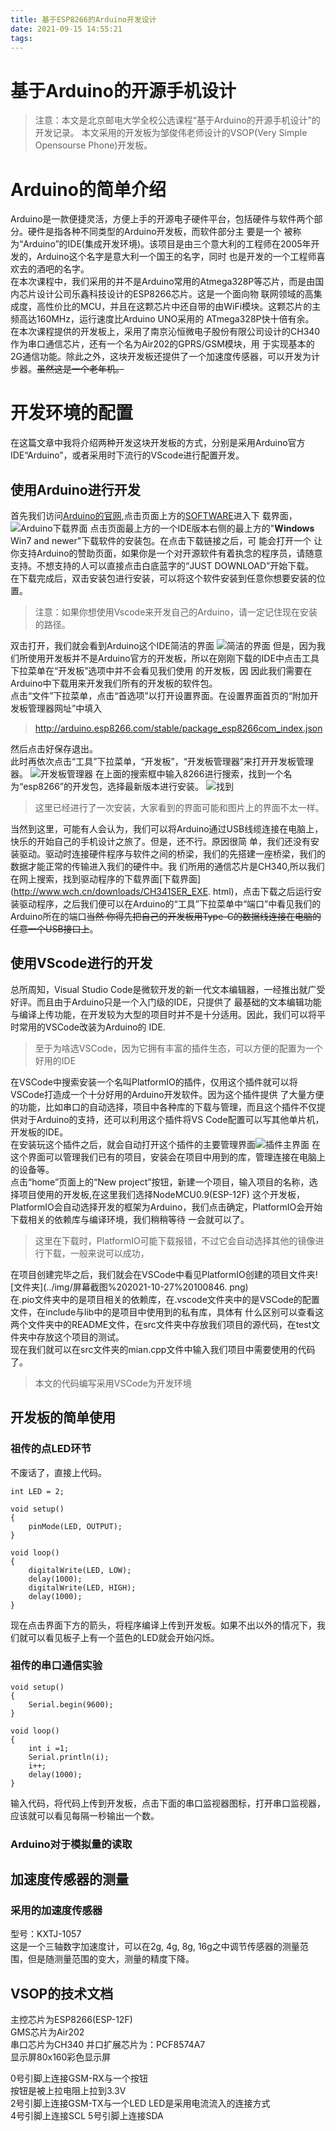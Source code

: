 ```yaml
---
title: 基于ESP8266的Arduino开发设计
date: 2021-09-15 14:55:21
tags:
---
```


# 基于Arduino的开源手机设计
>注意：本文是北京邮电大学全校公选课程“基于Arduino的开源手机设计”的开发记录。
>本文采用的开发板为邹俊伟老师设计的VSOP(Very Simple Opensourse Phone)开发板。

# Arduino的简单介绍
Arduino是一款便捷灵活，方便上手的开源电子硬件平台，包括硬件与软件两个部分。硬件是指各种不同类型的Arduino开发板，而软件部分主
要是一个
被称为“Arduino”的IDE(集成开发环境)。该项目是由三个意大利的工程师在2005年开发的，Arduino这个名字是意大利一个国王的名字，同时
也是开发的一个工程师喜欢去的酒吧的名字。<br>
在本次课程中，我们采用的并不是Arduino常用的Atmega328P等芯片，而是由国内芯片设计公司乐鑫科技设计的ESP8266芯片。这是一个面向物
联网领域的高集成度，高性价比的MCU，并且在这颗芯片中还自带的由WiFi模块。这颗芯片的主频高达160MHz，运行速度比Arduino UNO采用的
ATmega328P快十倍有余。<br>
在本次课程提供的开发板上，采用了南京沁恒微电子股份有限公司设计的CH340作为串口通信芯片，还有一个名为Air202的GPRS/GSM模块，用
于实现基本的2G通信功能。除此之外，这块开发板还提供了一个加速度传感器，可以开发为计步器。<del>虽然这是一个老年机。</del><br>

# 开发环境的配置
在这篇文章中我将介绍两种开发这块开发板的方式，分别是采用Arduino官方IDE“Arduino”，或者采用时下流行的VScode进行配置开发。

## 使用Arduino进行开发
首先我们访问[Arduino的官网](https://www.arduino.cc),点击页面上方的[SOFTWARE](https://www.arduino.cc/en/software)进入下
载界面，
![Arduino下载界面](../img/屏幕截图%202021-09-15%20161110.png)
点击页面最上方的一个IDE版本右侧的最上方的"<strong>Windows</strong> Win7 and newer"下载软件的安装包。在点击下载链接之后，可
能会打开一个
让你支持Arduino的赞助页面，如果你是一个对开源软件有着执念的程序员，请随意支持。不想支持的人可以直接点击白底蓝字的“JUST 
DOWNLOAD”开始下载。<br>
在下载完成后，双击安装包进行安装，可以将这个软件安装到任意你想要安装的位置。<br>
>注意：如果你想使用Vscode来开发自己的Arduino，请一定记住现在安装的路径。

双击打开，我们就会看到Arduino这个IDE简洁的界面
![简洁的界面](../img/屏幕截图%202021-09-15%20163020.png)
但是，因为我们所使用开发板并不是Arduino官方的开发板，所以在刚刚下载的IDE中点击工具下拉菜单在“开发板”选项中并不会看见我们使用
的开发板，因
因此我们需要在Arduino中下载用来开发我们所有的开发板的软件包。<br>
点击“文件”下拉菜单，点击“首选项”以打开设置界面。在设置界面首页的“附加开发板管理器网址”中填入
>http://arduino.esp8266.com/stable/package_esp8266com_index.json

然后点击好保存退出。<br>
此时再依次点击“工具”下拉菜单，“开发板”，“开发板管理器”来打开开发板管理器。
![开发板管理器](../img/屏幕截图%202021-09-15%20164503.png)
在上面的搜索框中输入8266进行搜索，找到一个名为“esp8266”的开发包，选择最新版本进行安装。
![找到](../img/屏幕截图%202021-09-15%20164718.png)
>这里已经进行了一次安装，大家看到的界面可能和图片上的界面不太一样。

当然到这里，可能有人会认为，我们可以将Arduino通过USB线缆连接在电脑上，快乐的开始自己的手机设计之旅了。但是，还不行。原因很简
单，我们还没有安装驱动。驱动时连接硬件程序与软件之间的桥梁，我们的先搭建一座桥梁，我们的数据才能正常的传输进入我们的硬件中。我
们所用的通信芯片是CH340,所以我们在网上搜索，找到驱动程序的下载界面[下载界面](http://www.wch.cn/downloads/CH341SER_EXE.
html)，点击下载之后运行安装驱动程序，之后我们便可以在Arduino的“工具”下拉菜单中“端口”中看见我们的Arduino所在的端口<del>当然
你得先把自己的开发板用Type-C的数据线连接在电脑的任意一个USB接口上</del>。<br>

## 使用VScode进行的开发
总所周知，Visual Studio Code是微软开发的新一代文本编辑器，一经推出就广受好评。而且由于Arduino只是一个入门级的IDE，只提供了
最基础的文本编辑功能与编译上传功能，在开发较为大型的项目时并不是十分适用。因此，我们可以将平时常用的VSCode改装为Arduino的
IDE.   
>至于为啥选VSCode，因为它拥有丰富的插件生态，可以方便的配置为一个好用的IDE

在VSCode中搜索安装一个名叫PlatformIO的插件，仅用这个插件就可以将VSCode打造成一个十分好用的Arduino开发软件。因为这个插件提供
了大量方便的功能，比如串口的自动选择，项目中各种库的下载与管理，而且这个插件不仅提供对于Arduino的支持，还可以利用这个插件将VS
Code配置可以写其他单片机，开发板的IDE。   
在安装玩这个插件之后，就会自动打开这个插件的主要管理界面![插件主界面](../img/屏幕截图%202021-10-26%20195420.png)
在这个界面可以管理我们已有的项目，安装会在项目中用到的库，管理连接在电脑上的设备等。    
点击“home”页面上的“New project”按钮，新建一个项目，输入项目的名称，选择项目使用的开发板,在这里我们选择NodeMCU0.9(ESP-12F)
这个开发板，PlatformIO会自动选择开发的框架为Arduino，我们点击确定，PlatformIO会开始下载相关的依赖库与编译环境，我们稍稍等待
一会就可以了。    
>这里在下载时，PlatformIO可能下载报错，不过它会自动选择其他的镜像进行下载，一般来说可以成功，

在项目创建完毕之后，我们就会在VSCode中看见PlatformIO创建的项目文件夹![文件夹](../img/屏幕截图%202021-10-27%20100846.
png)   
在.pio文件夹中的是项目相关的依赖库，在.vscode文件夹中的是VSCode的配置文件，在include与lib中的是项目中使用到的私有库，具体有
什么区别可以查看这两个文件夹中的README文件，在src文件夹中存放我们项目的源代码，在test文件夹中存放这个项目的测试。   
现在我们就可以在src文件夹的mian.cpp文件中输入我们项目中需要使用的代码了。   

>本文的代码编写采用VSCode为开发环境

## 开发板的简单使用
### 祖传的点LED环节
不废话了，直接上代码。  
```
int LED = 2;

void setup()
{
    pinMode(LED, OUTPUT);
}

void loop()
{
    digitalWrite(LED, LOW);
    delay(1000);
    digitalWrite(LED, HIGH);
    delay(1000);
}
```
现在点击界面下方的箭头，将程序编译上传到开发板。如果不出以外的情况下，我们就可以看见板子上有一个蓝色的LED就会开始闪烁。    

### 祖传的串口通信实验
```
void setup()
{
    Serial.begin(9600);
}

void loop()
{
    int i =1;
    Serial.println(i);
    i++;
    delay(1000);
}
```
输入代码，将代码上传到开发板，点击下面的串口监视器图标，打开串口监视器，应该就可以看见每隔一秒输出一个数。   

### Arduino对于模拟量的读取

## 加速度传感器的测量
### 采用的加速度传感器
型号：KXTJ-1057   
这是一个三轴数字加速度计，可以在2g, 4g, 8g, 16g之中调节传感器的测量范围，但是随测量范围的变大，测量的精度下降。

## VSOP的技术文档
主控芯片为ESP8266(ESP-12F)   
GMS芯片为Air202   
串口芯片为CH340
并口扩展芯片为：PCF8574A7    
显示屏80x160彩色显示屏   


0号引脚上连接GSM-RX与一个按钮    
按钮是被上拉电阻上拉到3.3V     
2号引脚上连接GSM-TX与一个LED
LED是采用电流流入的连接方式      
4号引脚上连接SCL
5号引脚上连接SDA




















